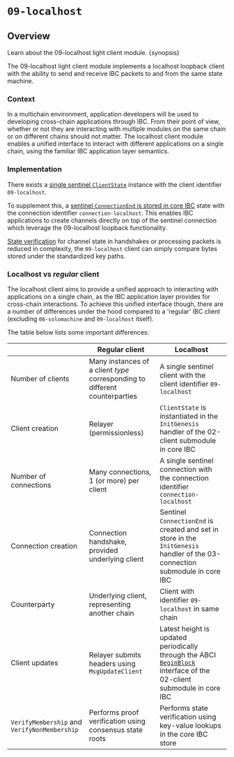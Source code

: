 <!--
order: 1
-->

# `09-localhost`

## Overview

Learn about the 09-localhost light client module. {synopsis}

The 09-localhost light client module implements a localhost loopback client with the ability to send and receive IBC packets to and from the same state machine.

### Context

In a multichain environment, application developers will be used to developing cross-chain applications through IBC. From their point of view, whether or not they are interacting with multiple modules on the same chain or on different chains should not matter. The localhost client module enables a unified interface to interact with different applications on a single chain, using the familiar IBC application layer semantics.

### Implementation

There exists a [single sentinel `ClientState`](./client-state.md) instance with the client identifier `09-localhost`.

To supplement this, a [sentinel `ConnectionEnd` is stored in core IBC](./connection.md) state with the connection identifier `connection-localhost`. This enables IBC applications to create channels directly on top of the sentinel connection which leverage the 09-localhost loopback functionality.

[State verification](./state-verification.md) for channel state in handshakes or processing packets is reduced in complexity, the `09-localhost` client can simply compare bytes stored under the standardized key paths.

### Localhost vs *regular* client

The localhost client aims to provide a unified approach to interacting with applications on a single chain, as the IBC application layer provides for cross-chain interactions. To achieve this unified interface though, there are a number of differences under the hood compared to a 'regular' IBC client (excluding `06-solomachine` and `09-localhost` itself).

The table below lists some important differences:

|                                              | Regular client | Localhost |
| -------------------------------------------- | --------------------------------------------------------------------------- | --------- |
| Number of clients                            | Many instances of a client *type* corresponding to different counterparties | A single sentinel client with the client identifier `09-localhost`|
| Client creation                              | Relayer (permissionless) | `ClientState` is instantiated in the `InitGenesis` handler of the 02-client submodule in core IBC |
| Number of connections                        | Many connections, 1 (or more) per client | A single sentinel connection with the connection identifier `connection-localhost` |
| Connection creation                          | Connection handshake, provided underlying client | Sentinel `ConnectionEnd` is created and set in store in the `InitGenesis` handler of the 03-connection submodule in core IBC |
| Counterparty                                 | Underlying client, representing another chain | Client with identifier `09-localhost` in same chain |
| Client updates                               | Relayer submits headers using `MsgUpdateClient` | Latest height is updated periodically through the ABCI [`BeginBlock`](https://docs.cosmos.network/v0.47/building-modules/beginblock-endblock) interface of the 02-client submodule in core IBC |
| `VerifyMembership` and `VerifyNonMembership` | Performs proof verification using consensus state roots | Performs state verification using key-value lookups in the core IBC store |
